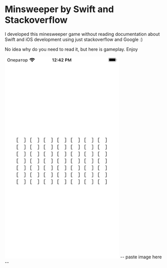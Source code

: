 # Minsweeper by Swift and Stackoverflow

I developed this minesweeper game without reading documentation about Swift and iOS development using just stackoverflow and Google :) 

No idea why do you need to read it, but here is gameplay. Enjoy

![Gameplay](https://github.com/khyurri/minesweeper/blob/main/gameplay.gif)
-- paste image here --
